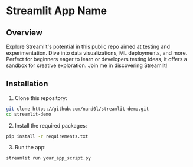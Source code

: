 # Streamlit App Name

## Overview
Explore Streamlit's potential in this public repo aimed at testing and experimentation. Dive into data visualizations, ML deployments, and more. Perfect for beginners eager to learn or developers testing ideas, it offers a sandbox for creative exploration. Join me in discovering Streamlit!

## Installation

1. Clone this repository:
```bash
git clone https://github.com/nand0l/streamlit-demo.git
cd streamlit-demo
```

2. Install the required packages:
```bash
pip install -r requirements.txt
```

3. Run the app:
```bash
streamlit run your_app_script.py
```
